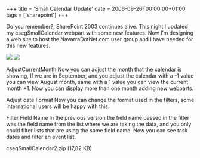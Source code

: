 +++
title = 'Small Calendar Update'
date = 2006-09-26T00:00:00+01:00
tags = ['sharepoint']
+++

Do you remember?, SharePoint 2003 continues alive. This night I updated my csegSmallCalendar webpart with some new features. Now I’m designing a web site to host the NavarraDotNet.com user group and I have needed for this new features.

![](/images/Sharepoint/smallcalendar2b.gif)
![](/images/Sharepoint/smallcalendar2a.gif)

AdjustCurrentMonth
Now you can adjust the month  that the calendar is showing, If we are in September, and you adjust the calendar with a -1 value you can view August month, same with a 1 value you can view the current month  +1. Now you can display more than one month adding new webparts.

Adjust date Format
Now you can change the format used in the filters, some international users will be happy with this.


Filter Field Name
In the previous version the field name passed in the filter was the field name from the list where we are taking the data, and you only could filter lists that are using the same field name. Now you can see task dates and filter an event list.


csegSmallCalendar2.zip (17,82 KB)